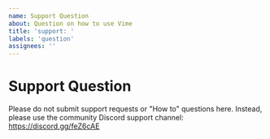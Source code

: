 ```yaml
---
name: Support Question
about: Question on how to use Vime
title: 'support: '
labels: 'question'
assignees: ''
---
```


# Support Question

Please do not submit support requests or "How to" questions here. Instead, please use the community
Discord support channel: https://discord.gg/feZ6cAE
